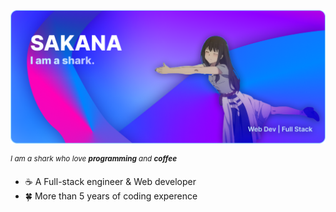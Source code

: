 ![Banner](./banner3.png)

<sup>_I am a shark who love **programming** and **coffee**_</sup>

- ☕️ A Full-stack engineer & Web developer
- 🍀 More than 5 years of coding experence
